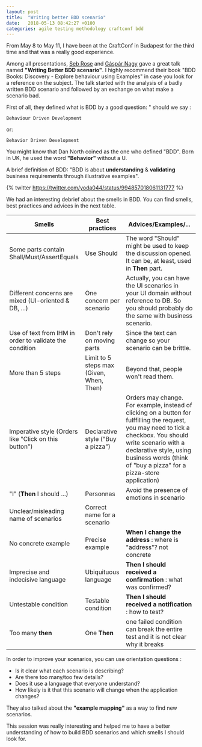```yaml
---
layout: post
title:  "Writing better BDD scenario"
date:   2018-05-13 08:42:27 +0100
categories: agile testing methodology craftconf bdd
---
```


From May 8 to May 11, I have been at the CraftConf in Budapest for the third time and that was a really good experience.

Among all presentations, [Seb Rose](https://twitter.com/sebrose) and [Gáspár Nagy](https://twitter.com/gasparnagy) gave a great talk named **"Writing Better BDD scenario"**. I highly recommend their book "BDD Books: Discovery - Explore behaviour using Examples" in case you look for a reference on the subject. The talk started with the analysis of a badly written BDD scenario and followed by an exchange on what make a scenario bad.

First of all, they defined what is BDD by a good question:
" should we say :

    Behaviour Driven Development

or:

    Behavior Driven Development

You might know that Dan North coined as the one who defined "BDD". Born in UK, he used the word **"Behavior"** without a U.

A brief definition of BDD: "BDD is about **understanding** & **validating** business requirements through illustrative examples".

{% twitter https://twitter.com/yoda044/status/994857018061131777 %}

We had an interesting debrief about the smells in BDD. You can find smells, best practices and advices in the next table.

| Smells                                     | Best practices                                        | Advices/Examples/...                                             |
|--------------------------------------------|-------------------------------------------------------|------------------------------------------------------------------|
| Some parts contain Shall/Must/AssertEquals | Use Should                                            | The word "Should" might be used to keep the discussion opened. It can be, at least, used in **Then** part. |
| Different concerns are mixed (UI-oriented & DB, ...) |  One concern per scenario                   | Actually, you can have the UI scenarios in your UI domain without reference to DB. So you should probably do the same with business scenario. |
| Use of text from IHM in order to validate the condition | Don't rely on moving parts               | Since the text can change so your scenario can be brittle.       |
| More than 5 steps                          | Limit to 5 steps max (Given, When, Then)              | Beyond that, people won't read them.                             |
| Imperative style (Orders like "Click on this button") | Declarative style ("Buy a pizza")          | Orders may change. For example, instead of clicking on a button for fulffilling the request, you may need to tick a checkbox. You should write scenario with a declarative style, using business words (think of "buy a pizza" for a pizza-store application) |
| "I" (**Then** I should ...)                | Personnas                                             | Avoid the presence of emotions in scenario                       |
| Unclear/misleading name of scenarios       | Correct name for a scenario                           |                                                                  |
| No concrete example                        | Precise example                                       | **When I change the address** : where is "address"? not concrete |
| Imprecise and indecisive language          | Ubiquituous language                                  | **Then I should received a confirmation** : what was confirmed?  | 
| Untestable condition                       | Testable condition                                    | **Then I should received a notification** : how to test?         |
| Too many **then**                          | One **Then**                                          | one failed condition can break the entire test and it is not clear why it breaks |

In order to improve your scenarios, you can use orientation questions :
- Is it clear what each scenario is describing?
- Are there too many/too few details?
- Does it use a language that everyone understand?
- How likely is it that this scenario will change when the application changes?

They also talked about the **"example mapping"** as a way to find new scenarios.

This session was really interesting and helped me to have a better understanding of how to build BDD scenarios and which smells I should look for.



